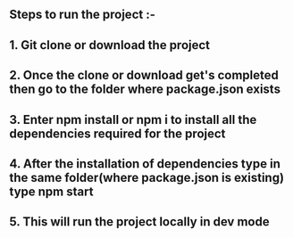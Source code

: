 ## Steps to run the project :-

## 1. Git clone or download the project

## 2. Once the clone or download get's completed then go to the folder where package.json exists

## 3. Enter npm install or npm i to install all the dependencies required for the project

## 4. After the installation of dependencies type in the same folder(where package.json is existing) type npm start

## 5. This will run the project locally in dev mode


